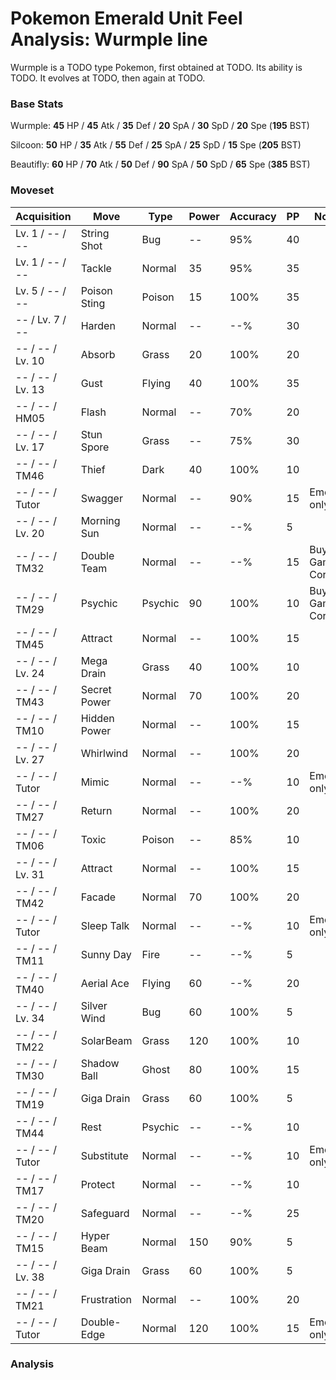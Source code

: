 # Pokemon Emerald Unit Feel Analysis: Wurmple line

Wurmple is a TODO type Pokemon, first obtained at TODO. Its ability is TODO. It evolves at TODO, then again at TODO.

### Base Stats

Wurmple: **45** HP / **45** Atk / **35** Def / **20** SpA / **30** SpD / **20** Spe (**195** BST)

Silcoon: **50** HP / **35** Atk / **55** Def / **25** SpA / **25** SpD / **15** Spe (**205** BST)

Beautifly: **60** HP / **70** Atk / **50** Def / **90** SpA / **50** SpD / **65** Spe (**385** BST)

### Moveset

|Acquisition     |Move        |Type   |Power|Accuracy|PP |Notes                    |
|---             |---         |---    |---  |---     |---|---                      |
|Lv. 1 / -- / -- |String Shot |Bug    |--   |95%     |40 |                         |
|Lv. 1 / -- / -- |Tackle      |Normal |35   |95%     |35 |                         |
|Lv. 5 / -- / -- |Poison Sting|Poison |15   |100%    |35 |                         |
|-- / Lv. 7 / -- |Harden      |Normal |--   |--%     |30 |                         |
|-- / -- / Lv. 10|Absorb      |Grass  |20   |100%    |20 |                         |
|-- / -- / Lv. 13|Gust        |Flying |40   |100%    |35 |                         |
|-- / -- / HM05  |Flash       |Normal |--   |70%     |20 |                         |
|-- / -- / Lv. 17|Stun Spore  |Grass  |--   |75%     |30 |                         |
|-- / -- / TM46  |Thief       |Dark   |40   |100%    |10 |                         |
|-- / -- / Tutor |Swagger     |Normal |--   |90%     |15 |Emerald only             |
|-- / -- / Lv. 20|Morning Sun |Normal |--   |--%     |5  |                         |
|-- / -- / TM32  |Double Team |Normal |--   |--%     |15 |Buy at Game Corner       |
|-- / -- / TM29  |Psychic     |Psychic|90   |100%    |10 |Buy at Game Corner       |
|-- / -- / TM45  |Attract     |Normal |--   |100%    |15 |                         |
|-- / -- / Lv. 24|Mega Drain  |Grass  |40   |100%    |10 |                         |
|-- / -- / TM43  |Secret Power|Normal |70   |100%    |20 |                         |
|-- / -- / TM10  |Hidden Power|Normal |--   |100%    |15 |                         |
|-- / -- / Lv. 27|Whirlwind   |Normal |--   |100%    |20 |                         |
|-- / -- / Tutor |Mimic       |Normal |--   |--%     |10 |Emerald only             |
|-- / -- / TM27  |Return      |Normal |--   |100%    |20 |                         |
|-- / -- / TM06  |Toxic       |Poison |--   |85%     |10 |                         |
|-- / -- / Lv. 31|Attract     |Normal |--   |100%    |15 |                         |
|-- / -- / TM42  |Facade      |Normal |70   |100%    |20 |                         |
|-- / -- / Tutor |Sleep Talk  |Normal |--   |--%     |10 |Emerald only             |
|-- / -- / TM11  |Sunny Day   |Fire   |--   |--%     |5  |                         |
|-- / -- / TM40  |Aerial Ace  |Flying |60   |--%     |20 |                         |
|-- / -- / Lv. 34|Silver Wind |Bug    |60   |100%    |5  |                         |
|-- / -- / TM22  |SolarBeam   |Grass  |120  |100%    |10 |                         |
|-- / -- / TM30  |Shadow Ball |Ghost  |80   |100%    |15 |                         |
|-- / -- / TM19  |Giga Drain  |Grass  |60   |100%    |5  |                         |
|-- / -- / TM44  |Rest        |Psychic|--   |--%     |10 |                         |
|-- / -- / Tutor |Substitute  |Normal |--   |--%     |10 |Emerald only             |
|-- / -- / TM17  |Protect     |Normal |--   |--%     |10 |                         |
|-- / -- / TM20  |Safeguard   |Normal |--   |--%     |25 |                         |
|-- / -- / TM15  |Hyper Beam  |Normal |150  |90%     |5  |                         |
|-- / -- / Lv. 38|Giga Drain  |Grass  |60   |100%    |5  |                         |
|-- / -- / TM21  |Frustration |Normal |--   |100%    |20 |                         |
|-- / -- / Tutor |Double-Edge |Normal |120  |100%    |15 |Emerald only             |

### Analysis